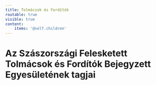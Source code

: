 ```yaml
---
title: Tolmácsok és Fordítók
routable: true
visible: true
content:
    items: '@self.children'
---
```


# Az Szászországi Felesketett Tolmácsok és Fordítók Bejegyzett Egyesületének tagjai
